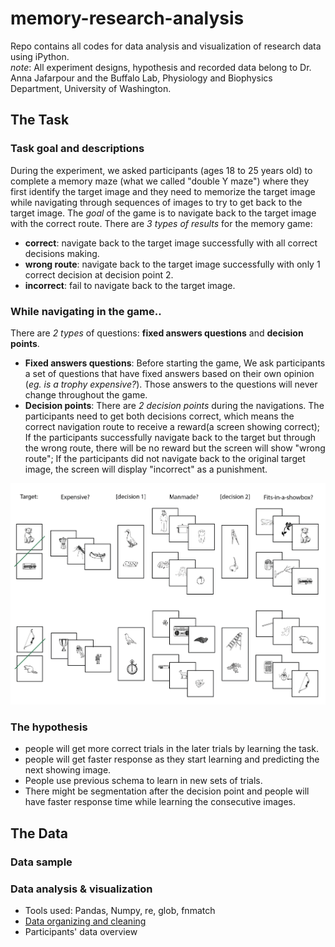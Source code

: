 # **memory-research-analysis**
Repo contains all codes for data analysis and visualization of research data using iPython. <br>
_note_: All experiment designs, hypothesis and recorded data belong to Dr. Anna Jafarpour and the Buffalo Lab, Physiology and Biophysics Department, University of Washington.


## The Task
### Task goal and descriptions
During the experiment, we asked participants (ages 18 to 25 years old) to complete a memory maze (what we called "double Y maze") where they first identify the target image and they need to memorize the target image while navigating through sequences of images to try to get back to the target image. The _goal_ of the game is to navigate back to the target image with the correct route. There are _3 types of results_ for the memory game:
- **correct**: navigate back to the target image successfully with all correct decisions making.
- **wrong route**: navigate back to the target image successfully with only 1 correct decision at decision point 2.
- **incorrect**: fail to navigate back to the target image.

### While navigating in the game..
There are _2 types_ of questions: **fixed answers questions** and **decision points**.
- **Fixed answers questions**: Before starting the game, We ask participants a set of questions that have fixed answers based on their own opinion (_eg. is a trophy expensive?_). Those answers to the questions will never change throughout the game.
- **Decision points**: There are _2 decision points_ during the navigations. The participants need to get both decisions correct, which means the correct navigation route to receive a reward(a screen showing correct); If the participants successfully navigate back to the target but through the wrong route, there will be no reward but the screen will show "wrong route"; If the participants did not navigate back to the original target image, the screen will display "incorrect" as a punishment.

![maze design](doubleYmaze.png)

### The hypothesis
- people will get more correct trials in the later trials by learning the task.
- people will get faster response as they start learning and predicting the next showing image.
- People use previous schema to learn in new sets of trials.
- There might be segmentation after the decision point and people will have faster response time while learning the consecutive images.

## The Data

### Data sample

### Data analysis & visualization
- Tools used: Pandas, Numpy, re, glob, fnmatch
- [Data organizing and cleaning](https://github.com/yuany32/memory-research-analysis/blob/master/data%20summary.ipynb)
- Participants' data overview
